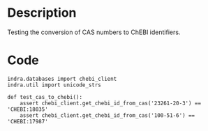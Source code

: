 # Description
Testing the conversion of CAS numbers to ChEBI identifiers.

# Code
```
indra.databases import chebi_client
indra.util import unicode_strs

def test_cas_to_chebi():
    assert chebi_client.get_chebi_id_from_cas('23261-20-3') == 'CHEBI:18035'
    assert chebi_client.get_chebi_id_from_cas('100-51-6') == 'CHEBI:17987'

```
